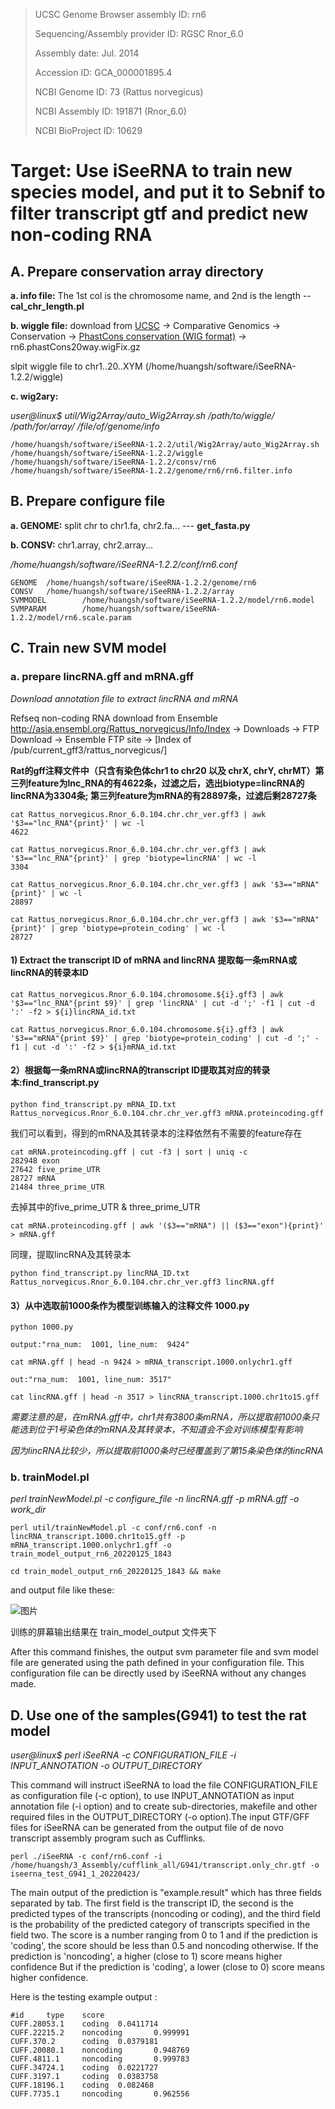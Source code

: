 >UCSC Genome Browser assembly ID: rn6
>
>Sequencing/Assembly provider ID: RGSC Rnor_6.0
>
>Assembly date: Jul. 2014
>
>Accession ID: GCA_000001895.4
>
>NCBI Genome ID: 73 (Rattus norvegicus)
>
>NCBI Assembly ID: 191871 (Rnor_6.0)
>
>NCBI BioProject ID: 10629

# Target: Use iSeeRNA to train new species model, and put it to Sebnif to filter transcript gtf and predict new non-coding RNA
## A. Prepare conservation array directory
**a. info file:** The 1st col is the chromosome name, and 2nd is the length -- **cal_chr_length.pl**

**b. wiggle file:** download from [UCSC](https://genome-asia.ucsc.edu/cgi-bin/hgTracks?db=rn6&lastVirtModeType=default&lastVirtModeExtraState=&virtModeType=default&virtMode=0&nonVirtPosition=&position=chr1%3A80607368%2D80638076&hgsid=758048143_f7VNKMTH3nKj2AgUIFwzgHbfYayO) -> Comparative Genomics -> Conservation -> [PhastCons conservation (WIG format)](http://hgdownload.soe.ucsc.edu/goldenPath/rn6/phastCons20way/) -> rn6.phastCons20way.wigFix.gz

slpit wiggle file to chr1..20..XYM (/home/huangsh/software/iSeeRNA-1.2.2/wiggle)

**c. wig2ary:**

*user@linux$ util/Wig2Array/auto_Wig2Array.sh  /path/to/wiggle/ /path/for/array/ /file/of/genome/info*

    /home/huangsh/software/iSeeRNA-1.2.2/util/Wig2Array/auto_Wig2Array.sh /home/huangsh/software/iSeeRNA-1.2.2/wiggle /home/huangsh/software/iSeeRNA-1.2.2/consv/rn6 /home/huangsh/software/iSeeRNA-1.2.2/genome/rn6/rn6.filter.info

## B. Prepare configure file
**a. GENOME:** split chr to chr1.fa, chr2.fa...   --- **get_fasta.py**

**b. CONSV:** chr1.array, chr2.array...

*/home/huangsh/software/iSeeRNA-1.2.2/conf/rn6.conf*

    GENOME  /home/huangsh/software/iSeeRNA-1.2.2/genome/rn6
    CONSV   /home/huangsh/software/iSeeRNA-1.2.2/array
    SVMMODEL        /home/huangsh/software/iSeeRNA-1.2.2/model/rn6.model
    SVMPARAM        /home/huangsh/software/iSeeRNA-1.2.2/model/rn6.scale.param
## C. Train new SVM model

### a. prepare lincRNA.gff and mRNA.gff

*Download annotation file to extract lincRNA and mRNA*

Refseq non-coding RNA download from Ensemble http://asia.ensembl.org/Rattus_norvegicus/Info/Index -> Downloads -> FTP Download -> Ensemble FTP site -> [Index of /pub/current_gff3/rattus_norvegicus/]

**Rat的gff注释文件中（只含有染色体chr1 to chr20 以及 chrX, chrY, chrMT）第三列feature为lnc_RNA的有4622条，过滤之后，选出biotype=lincRNA的lincRNA为3304条; 第三列feature为mRNA的有28897条，过滤后剩28727条**

    cat Rattus_norvegicus.Rnor_6.0.104.chr.chr_ver.gff3 | awk '$3=="lnc_RNA"{print}' | wc -l
    4622
    
    cat Rattus_norvegicus.Rnor_6.0.104.chr.chr_ver.gff3 | awk '$3=="lnc_RNA"{print}' | grep 'biotype=lincRNA' | wc -l
    3304
    
    cat Rattus_norvegicus.Rnor_6.0.104.chr.chr_ver.gff3 | awk '$3=="mRNA"{print}' | wc -l
    28897
    
    cat Rattus_norvegicus.Rnor_6.0.104.chr.chr_ver.gff3 | awk '$3=="mRNA"{print}' | grep 'biotype=protein_coding' | wc -l
    28727

#### 1) Extract the transcript ID of mRNA and lincRNA 提取每一条mRNA或lincRNA的转录本ID

    cat Rattus_norvegicus.Rnor_6.0.104.chromosome.${i}.gff3 | awk '$3=="lnc_RNA"{print $9}' | grep 'lincRNA' | cut -d ';' -f1 | cut -d ':' -f2 > ${i}lincRNA_id.txt 
    
    cat Rattus_norvegicus.Rnor_6.0.104.chromosome.${i}.gff3 | awk '$3=="mRNA"{print $9}' | grep 'biotype=protein_coding' | cut -d ';' -f1 | cut -d ':' -f2 > ${i}mRNA_id.txt
    
#### 2）根据每一条mRNA或lincRNA的transcript ID提取其对应的转录本:find_transcript.py

    python find_transcript.py mRNA_ID.txt Rattus_norvegicus.Rnor_6.0.104.chr.chr_ver.gff3 mRNA.proteincoding.gff
    
我们可以看到，得到的mRNA及其转录本的注释依然有不需要的feature存在

    cat mRNA.proteincoding.gff | cut -f3 | sort | uniq -c
    282948 exon
    27642 five_prime_UTR
    28727 mRNA
    21484 three_prime_UTR
    
去掉其中的five_prime_UTR & three_prime_UTR

    cat mRNA.proteincoding.gff | awk '($3=="mRNA") || ($3=="exon"){print}' > mRNA.gff
    
同理，提取lincRNA及其转录本

    python find_transcript.py lincRNA_ID.txt Rattus_norvegicus.Rnor_6.0.104.chr.chr_ver.gff3 lincRNA.gff
    

#### 3）从中选取前1000条作为模型训练输入的注释文件 1000.py

    python 1000.py
    
    output:"rna_num:  1001, line_num:  9424"
    
    cat mRNA.gff | head -n 9424 > mRNA_transcript.1000.onlychr1.gff
    
    out:"rna_num:  1001, line_num: 3517"
    
    cat lincRNA.gff | head -n 3517 > lincRNA_transcript.1000.chr1to15.gff

*需要注意的是，在mRNA.gff中，chr1共有3800条mRNA，所以提取前1000条只能选到位于1号染色体的mRNA及其转录本，不知道会不会对训练模型有影响*

*因为lincRNA比较少，所以提取前1000条时已经覆盖到了第15条染色体的lincRNA*
    
### b. trainModel.pl

*perl trainNewModel.pl -c configure_file -n lincRNA.gff -p mRNA.gff -o work_dir*

    perl util/trainNewModel.pl -c conf/rn6.conf -n lincRNA_transcript.1000.chr1to15.gff -p mRNA_transcript.1000.onlychr1.gff -o train_model_output_rn6_20220125_1843
    
    cd train_model_output_rn6_20220125_1843 && make
    
and output file like these:

![图片](https://user-images.githubusercontent.com/76728625/150964513-4cebd04f-7ba6-45b9-8aba-e1bb0305293a.png)

训练的屏幕输出结果在 train_model_output 文件夹下

After this command finishes, the output svm parameter file and svm model file are generated using the path
defined in your configuration file. This configuration file can be directly used by iSeeRNA without any
changes made.

## D. Use one of the samples(G941) to test the rat model

*user@linux$ perl iSeeRNA -c CONFIGURATION_FILE -i INPUT_ANNOTATION -o OUTPUT_DIRECTORY*

This command will instruct iSeeRNA to load the file CONFIGURATION_FILE as
configuration file (-c option), to use INPUT_ANNOTATION as input annotation
file (-i option) and to create sub-directories, makefile and other required
files in the OUTPUT_DIRECTORY (-o option).The input GTF/GFF files for iSeeRNA 
can be generated from the output file of
de novo transcript assembly program such as Cufflinks.

    perl ./iSeeRNA -c conf/rn6.conf -i /home/huangsh/3_Assembly/cufflink_all/G941/transcript.only_chr.gtf -o iseerna_test_G941_1_20220423/
    
The main output of the prediction is "example.result" which has three
fields separated by tab. The first field is the transcript ID, the second
is the predicted types of the transcripts (noncoding or coding), and the third
field is the probability of the predicted category of transcripts specified
in the field two. The score is a number ranging from 0 to 1 and if the
prediction is 'coding', the score should be less than 0.5 and noncoding otherwise.
If the prediction is 'noncoding', a higher (close to 1) score means higher confidence
But if the prediction is 'coding', a lower (close to 0) score means higher confidence.

Here is the testing example output :

    #id     type    score
    CUFF.28053.1    coding  0.0411714
    CUFF.22215.2    noncoding       0.999991
    CUFF.370.2      coding  0.0379181
    CUFF.20080.1    noncoding       0.948769
    CUFF.4811.1     noncoding       0.999783
    CUFF.34724.1    coding  0.0221727
    CUFF.3197.1     coding  0.0383758
    CUFF.18196.1    coding  0.082468
    CUFF.7735.1     noncoding       0.962556
